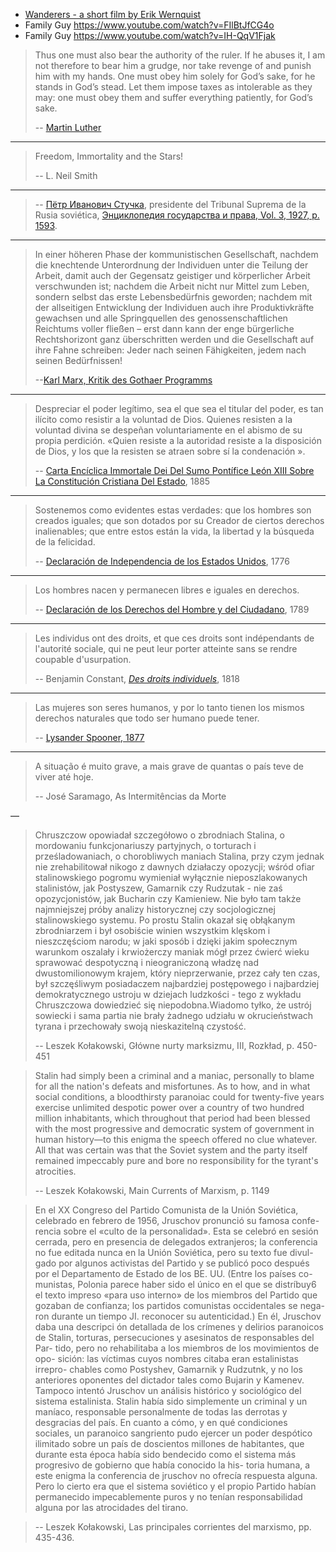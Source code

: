 * [Wanderers - a short film by Erik Wernquist](https://www.youtube.com/watch?v=YH3c1QZzRK4)
* Family Guy https://www.youtube.com/watch?v=FIlBtJfCG4o
* Family Guy https://www.youtube.com/watch?v=IH-QqV1Fjak

> Thus one must also bear the authority of the ruler. If he abuses it, I am not therefore to bear him a grudge, nor take revenge of and punish him with my hands. One must obey him solely for God’s sake, for he stands in God’s stead. Let them impose taxes as intolerable as they may: one must obey them and suffer everything patiently, for God’s sake.
>
> -- [Martin Luther](http://www.godrules.net/library/luther/129luther_e19.htm)

---

> Freedom, Immortality and the Stars!
>
> -- L. Neil Smith

---


> -- [Пётр Иванович Стучка](https://fr.wikipedia.org/wiki/P%C4%93teris_Stu%C4%8Dka), presidente del Tribunal Suprema de la Rusia soviética, [Энциклопедия государства и права, Vol. 3, 1927, p. 1593](http://136.243.13.116:88/Viewer.html?file=/Book/pdf/119204.pdf&embedded=true#page=797&zoom=90,-144,677).

---

> In einer höheren Phase der kommunistischen Gesellschaft, nachdem die knechtende Unterordnung der Individuen unter die Teilung der Arbeit, damit auch der Gegensatz geistiger und körperlicher Arbeit verschwunden ist; nachdem die Arbeit nicht nur Mittel zum Leben, sondern selbst das erste Lebensbedürfnis geworden; nachdem mit der allseitigen Entwicklung der Individuen auch ihre Produktivkräfte gewachsen und alle Springquellen des genossenschaftlichen Reichtums voller fließen – erst dann kann der enge bürgerliche Rechtshorizont ganz überschritten werden und die Gesellschaft auf ihre Fahne schreiben: Jeder nach seinen Fähigkeiten, jedem nach seinen Bedürfnissen!
>
> --[Karl Marx, Kritik des Gothaer Programms](https://www.marxists.org/deutsch/archiv/marx-engels/1875/kritik/randglos.htm)


---

> Despreciar el poder legítimo, sea el que sea el titular del poder, es tan ilícito como resistir a la voluntad de Dios. Quienes resisten a la voluntad divina se despeñan voluntariamente en el abismo de su propia perdición. «Quien resiste a la autoridad resiste a la disposición de Dios, y los que la resisten se atraen sobre sí la condenación ».
>
> -- [Carta Encíclica Immortale Dei Del Sumo Pontífice León XIII Sobre La Constitución Cristiana Del Estado](http://w2.vatican.va/content/leo-xiii/es/encyclicals/documents/hf_l-xiii_enc_01111885_immortale-dei.html), 1885

---


> Sostenemos como evidentes estas verdades: que los hombres son creados iguales; que son dotados por su Creador de ciertos derechos inalienables; que entre estos están la vida, la libertad y la búsqueda de la felicidad.
>
> -- [Declaración de Independencia de los Estados Unidos](https://es.wikisource.org/wiki/Declaración_de_Independencia_de_los_Estados_Unidos_de_América), 1776

---

> Los hombres nacen y permanecen libres e iguales en derechos.
>
> -- [Declaración de los Derechos del Hombre y del Ciudadano](http://www.conseil-constitutionnel.fr/conseil-constitutionnel/root/bank_mm/espagnol/es_ddhc.pdf), 1789

---

> Les individus ont des droits, et que ces droits sont indépendants de l'autorité sociale, qui ne peut leur porter atteinte sans se rendre coupable d'usurpation.
>
> -- Benjamin Constant, *[Des droits individuels](http://fr.liberpedia.org/Des_droits_individuels)*, 1818

---

> Las mujeres son seres humanos, y por lo tanto tienen los mismos derechos naturales que todo ser humano puede tener.
>
> -- [Lysander Spooner, 1877](http://www.enemigosdelestado.com/contra-sufragio-femenino-spooner-lysander/)

---


> A situação é muito grave, a mais grave de quantas o país teve de viver até hoje.
>
> -- José Saramago, As Intermitências da Morte

—

> Chruszczow opowiadał szczegółowo o zbrodniach Stalina, o mordowaniu funkcjonariuszy partyjnych, o torturach i prześladowaniach, o chorobliwych maniach Stalina, przy czym jednak nie zrehabilitował nikogo z dawnych działaczy opozycji; wśród ofiar stalinowskiego pogromu wymieniał wyłącznie nieposzlakowanych stalinistów, jak Postyszew, Gamarnik czy Rudzutak - nie zaś opozycjonistów, jak Bucharin czy Kamieniew. Nie było tam także najmniejszej próby analizy historycznej czy socjologicznej stalinowskiego systemu. Po prostu Stalin okazał się obłąkanym zbrodniarzem i był osobiście winien wszystkim klęskom i nieszczęściom narodu; w jaki sposób i dzięki jakim społecznym warunkom oszalały i krwiożerczy maniak mógł przez ćwierć wieku sprawować despotyczną i nieograniczoną władzę nad dwustomilionowym krajem, który nieprzerwanie, przez cały ten czas, był szczęśliwym posiadaczem najbardziej postępowego i najbardziej demokratycznego ustroju w dziejach ludzkości - tego z wykładu Chruszczowa dowiedzieć się niepodobna.Wiadomo tyłko, że ustrój sowiecki i sama partia nie brały żadnego udziału w okrucieństwach tyrana i przechowały swoją nieskazitelną czystość.
>
> -- Leszek Kołakowski, Główne nurty marksizmu, III, Rozkład, p. 450-451

> Stalin had simply been a criminal and a maniac, personally to blame for all the nation's defeats and misfortunes. As to how, and in what social conditions, a bloodthirsty paranoiac could for twenty-five years exercise unlimited despotic power over a country of two hundred million inhabitants, which throughout that period had been blessed with the most progressive and democratic system of government in human history—to this enigma the speech offered no clue whatever. All that was certain was that the Soviet system and the party itself remained impeccably pure and bore no responsibility for the tyrant's atrocities.
>
> -- Leszek Kołakowski, Main Currents of Marxism, p. 1149


> En el XX Congreso del Partido Comunista de la Unión Soviética, celebrado en febrero de 1956, Jruschov pronunció su famosa confe- rencia sobre el «culto de la personalidad». Esta se celebró en sesión cerrada, pero en presencia de delegados extranjeros; la conferencia no fue editada nunca en la Unión Soviética, pero su texto fue divul- gado por algunos activistas del Partido y se publicó poco después por el Departamento de Estado de los BE. UU. (Entre los países co- munistas, Polonia parece haber sido el único en el que se distríbuy6 el texto impreso «para uso interno» de los miembros del Partido que gozaban de confianza; los partidos comunistas occidentales se nega- ron durante un tiempo JI. reconocer su autenticidad.) En él, Jruschov daba una descripci ón detallada de los crímenes y delirios paranoicos de Stalin, torturas, persecuciones y asesinatos de responsables del Par- tido, pero no rehabilitaba a los miembros de los movimientos de opo- sición: las víctimas cuyos nombres citaba eran estalinistas irrepro- chables como Postyshev, Gamarnik y Rudzutnk, y no los anteriores oponentes del dictador tales como Bujarin y Kamenev. Tampoco intentó Jruschov un análisis histórico y sociológico del sistema estalinista. Stalin había sido simplemente un criminal y un maníaco, responsable personalmente de todas las derrotas y desgracias del país. En cuanto a cómo, y en qué condiciones sociales, un paranoico sangriento pudo ejercer un poder despótico ilimitado sobre un país de doscientos millones de habitantes, que durante esta época había sido bendecido como el sistema más progresivo de gobierno que había conocido la his- toria humana, a este enigma la conferencia de jruschov no ofrecía respuesta alguna. Pero lo cierto era que el sistema soviético y el propio Partido habían permanecido impecablemente puros y no tenían responsabilidad alguna por las atrocidades del tirano.

> -- Leszek Kołakowski, Las principales corrientes del marxismo, pp. 435-436.

